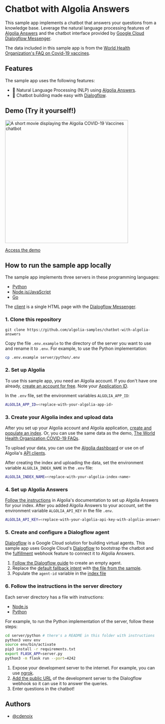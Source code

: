 # Chatbot with Algolia Answers

This sample app implements a chatbot that answers your questions from a knowledge base. Leverage the natural language processing features of [Algolia Answers](https://www.algolia.com/doc/guides/algolia-ai/answers/) and the chatbot interface provided by [Google Cloud Dialogflow Messenger](https://cloud.google.com/dialogflow/es/docs/integrations/dialogflow-messenger).

The data included in this sample app is from the [World Health Organization's FAQ on Covid-19 vaccines](https://www.who.int/news-room/q-a-detail/coronavirus-disease-(covid-19)-vaccines).

## Features

The sample app uses the following features:

- 🧠 Natural Language Processing (NLP) using [Algolia Answers](https://www.algolia.com/doc/guides/algolia-ai/answers/).
- 🤖 Chatbot building made easy with [Dialogflow](https://cloud.google.com/dialogflow/).

## Demo (Try it yourself!)

<img src="demo/demo.gif?raw=true" alt="A short movie displaying the Algolia COVID-19 Vaccines chatbot" align="center" width="400">

[Access the demo](https://ni17w.sse.codesandbox.io/)

## How to run the sample app locally

The sample app implements three servers in these programming languages:

- [Python](server/python)
- [Node.js/JavaScript](server/node)
- [Go](server/go)

The [client](client) is a single HTML page with the [Dialogflow Messenger](https://cloud.google.com/dialogflow/es/docs/integrations/dialogflow-messenger).

### 1. Clone this repository

```
git clone https://github.com/algolia-samples/chatbot-with-algolia-answers
```
Copy the file `.env.example` to the directory of the server you want to use and rename it to `.env`. For example, to use the Python implementation:

```bash
cp .env.example server/python/.env
```

### 2. Set up Algolia

To use this sample app, you need an Algolia account. If you don't have one already, [create an account for free](https://www.algolia.com/users/sign-up). Note your [Application ID](https://deploy-preview-5789--algolia-docs.netlify.app/doc/guides/sending-and-managing-data/send-and-update-your-data/how-to/importing-with-the-api/#application-id).

In the `.env` file, set the environment variables `ALGOLIA_APP_ID`:

```bash
ALGOLIA_APP_ID=<replace-with-your-algolia-app-id>
```

### 3. Create your Algolia index and upload data

After you set up your Algolia account and Algolia application, [create and populate an index](https://www.algolia.com/doc/guides/sending-and-managing-data/prepare-your-data/). Or, you can use the same data as the demo, [The World Health Organization COVID-19 FAQs](sample/who-covid-faq.json).

To upload your data, you can use the [Algolia dashboard](https://www.algolia.com/doc/guides/sending-and-managing-data/send-and-update-your-data/how-to/importing-from-the-dashboard/) or use on of Algolia's [API clients](https://www.algolia.com/developers/#integrations).

After creating the index and uploading the data, set the environment variable `ALGOLIA_INDEX_NAME` in the `.env` file:

```bash
ALGOLIA_INDEX_NAME=<replace-with-your-algolia-index-name>
```

### 4. Set up Algolia Answers

[Follow the instructions](https://www.algolia.com/doc/guides/algolia-ai/answers/#authentication) in Algolia's documentation to set up Algolia Answers for your index. After you added Algolia Answers to your account, set the environment variable `ALGOLIA_API_KEY` in the file `.env`.

```bash
ALGOLIA_API_KEY=<replace-with-your-algolia-api-key-with-algolia-answers-acl>
```

### 5. Create and configure a Dialogflow agent

[Dialogflow](https://cloud.google.com/dialogflow) is a Google Cloud solution for building virtual agents.
This sample app uses Google Cloud's [Dialogflow](https://cloud.google.com/dialogflow) to bootstrap the chatbot
and the [fulfillment](https://cloud.google.com/dialogflow/es/docs/fulfillment-overview) webhook feature to connect it to Algolia Answers.

1. [Follow the Dialogflow guide](https://cloud.google.com/dialogflow/es/docs/agents-manage) to create an empty agent.
2. Replace the [default fallback intent](https://cloud.google.com/dialogflow/es/docs/intents-default#fallback) with [the file from the sample](sample/dialogflow-default-fallback-intent.json).
3. Populate the `agent-id` variable in the [index file](client/index.html)

### 6. Follow the instructions in the server directory 

Each server directory has a file with instructions: 

- [Node.js](server/node/README)
- [Python](server/python/README)

For example, to run the Python implementation of the server, follow these steps:

```bash
cd server/python # there's a README in this folder with instructions
python3 venv env
source env/bin/activate
pip3 install -r requirements.txt
export FLASK_APP=server.py
python3 -m flask run --port=4242
```

1. Expose your development server to the internet. For example, you can use [ngrok](https://ngrok.com/).
2. [Add the public URL](https://cloud.google.com/dialogflow/es/docs/fulfillment-webhook) of the development server to the Dialogflow webhook so it can use it to answer the queries.
3. Enter questions in the chatbot!

## Authors
- [@cdenoix](https://twitter.com/cdenoix)
